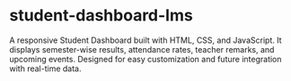 # student-dashboard-lms
A responsive Student Dashboard built with HTML, CSS, and JavaScript. It displays semester-wise results, attendance rates, teacher remarks, and upcoming events. Designed for easy customization and future integration with real-time data.
